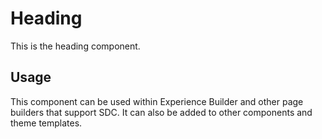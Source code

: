 
# Heading

This is the heading component.

## Usage

This component can be used within Experience Builder and other page builders
that support SDC. It can also be added to other components and theme templates.
